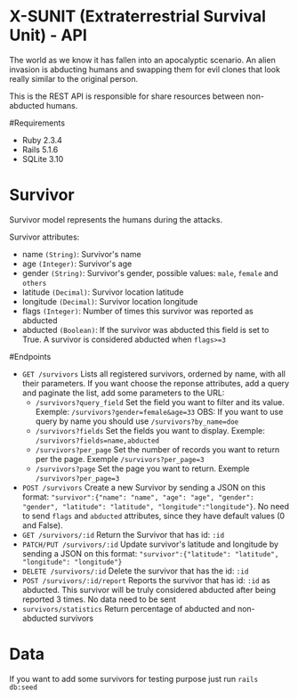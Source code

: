 # X-SUNIT (Extraterrestrial Survival Unit) - API
The world as we know it has fallen into an apocalyptic scenario. An alien invasion is abducting humans and swapping them for evil clones that look really similar to the original person.

This is the REST API is responsible for share resources between non-abducted humans.

#Requirements
* Ruby 2.3.4
* Rails 5.1.6
* SQLite 3.10

# Survivor
Survivor model represents the humans during the attacks. 

Survivor attributes:

* name `(String)`: Survivor's name  
* age `(Integer)`: Survivor's age
* gender `(String)`: Survivor's gender, possible values: `male`, `female` and `others` 
* latitude `(Decimal)`: Survivor location latitude 
* longitude `(Decimal)`: Survivor location longitude
* flags `(Integer)`: Number of times this survivor was reported as abducted
* abducted `(Boolean)`: If the survivor was abducted this field is set to True. A survivor is considered abducted when `flags>=3`

#Endpoints
* `GET /survivors` Lists all registered survivors, orderned by name, with all their parameters. If you want choose the reponse attributes, add a query and paginate the list, add some parameters to the URL:
    * `/survivors?query_field` Set the field you want to filter and its value. Exemple: `/survivors?gender=female&age=33`
    OBS: If you want to use query by name you should use `/survivors?by_name=doe`
    * `/survivors?fields` Set the fields you want to display. Exemple: `/survivors?fields=name,abducted`
    * `/survivors?per_page` Set the number of records you want to return per the page. Exemple `/survivors?per_page=3`
    * `/survivors?page` Set the page you want to return. Exemple `/survivors?per_page=3`
* `POST /survivors` Create a new Survivor by sending a JSON on this format: `"survivor":{"name": "name", "age": "age", "gender": "gender", "latitude": "latitude", "longitude":"longitude"}`. No need to send `flags` and `abducted` attributes, since they have default values (0 and False). 
* `GET /survivors/:id` Return the Survivor that has id: `:id`
* `PATCH/PUT /survivors/:id` Update survivor's latitude and longitude by sending a JSON on this format: `"survivor":{"latitude": "latitude", "longitude": "longitude"}`
* `DELETE /survivors/:id` Delete the survivor that has the id: `:id`
* `POST /survivors/:id/report` Reports the survivor that has id: `:id` as abducted. This survivor will be truly considered abducted after being reported 3 times. No data need to be sent
* `survivors/statistics` Return percentage of abducted and non-abducted survivors

# Data
If you want to add some survivors for testing purpose just run `rails db:seed`